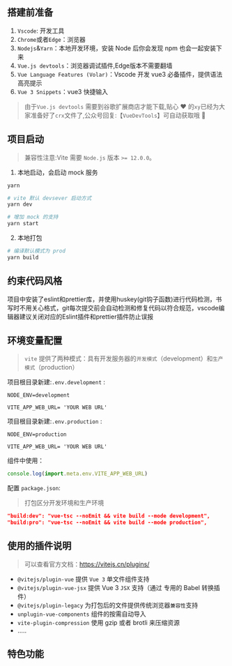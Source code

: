 ## 搭建前准备

1. `Vscode`: 开发工具
2. `Chrome`或者`Edge`：浏览器
3. `Nodejs`&`Yarn`：本地开发环境，安装 Node 后你会发现 npm 也会一起安装下来
4. `Vue.js devtools`：浏览器调试插件,Edge版本不需要翻墙
5. `Vue Language Features (Volar)`：Vscode 开发 vue3 必备插件，提供语法高亮提示
6. `Vue 3 Snippets`：vue3 快捷输入

> 由于`Vue.js devtools` 需要到谷歌扩展商店才能下载,贴心 ❤️ 的`xy`已经为大家准备好了`crx`文件了,公众号回复:【`VueDevTools`】可自动获取哦 💪
## 项目启动

> 兼容性注意:Vite 需要 `Node.js` 版本 `>= 12.0.0`。
1. 本地启动，会启动 mock 服务

```bash
yarn 

# vite 默认 devsever 启动方式
yarn dev

# 增加 mock 的支持
yarn start 
```

2. 本地打包

```bash
# 编译默认模式为 prod
yarn build
```

## 约束代码风格

项目中安装了eslint和prettier库，并使用huskey(git钩子函数)进行代码检测，书写时不用关心格式，git每次提交前会自动检测和修复代码以符合规范，vscode编辑器建议关闭对应的Eslint插件和prettier插件防止误报


## 环境变量配置

> `vite` 提供了两种模式：具有开发服务器的`开发模式`（development）和`生产模式`（production）

项目根目录新建:`.env.development` :

```env
NODE_ENV=development

VITE_APP_WEB_URL= 'YOUR WEB URL'
```

项目根目录新建:`.env.production` :

```env
NODE_ENV=production

VITE_APP_WEB_URL= 'YOUR WEB URL'
```

组件中使用：

```js
console.log(import.meta.env.VITE_APP_WEB_URL)
```

配置 `package.json`:

> 打包区分开发环境和生产环境

```json
"build:dev": "vue-tsc --noEmit && vite build --mode development",
"build:pro": "vue-tsc --noEmit && vite build --mode production",
```


## 使用的插件说明

> 可以查看官方文档：https://vitejs.cn/plugins/

- `@vitejs/plugin-vue` 提供 `Vue 3` 单文件组件支持
- `@vitejs/plugin-vue-jsx` 提供 Vue 3 `JSX` 支持（通过 专用的 Babel 转换插件）
- `@vitejs/plugin-legacy` 为打包后的文件提供传统浏览器`兼容性`支持
- `unplugin-vue-components` 组件的按需自动导入
- `vite-plugin-compression` 使用 gzip 或者 brotli 来压缩资源
- .....

## 特色功能


